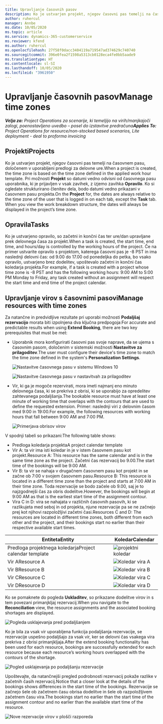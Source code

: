 ```yaml
---
title: Upravljanje časovnih pasov
description: Ko je ustvarjen projekt, njegov časovni pas temelji na časovnem pasu, določenem v uporabljeni predlogi za delovne ure.
author: ruhercul
manager: Annbe
ms.date: 10/05/2020
ms.topic: article
ms.service: dynamics-365-customerservice
ms.reviewer: kfend
ms.author: ruhercul
ms.openlocfilehash: 27f58f0dacc3404119a719547ad374629c740740
ms.sourcegitcommit: 396e0fea2f1598a5313cb0128eca4fe0bb5aade9
ms.translationtype: HT
ms.contentlocale: sl-SI
ms.lasthandoff: 10/05/2020
ms.locfileid: "3961950"
---
```

# <a name="manage-time-zones"></a><span data-ttu-id="92a2c-103">Upravljanje časovnih pasov</span><span class="sxs-lookup"><span data-stu-id="92a2c-103">Manage time zones</span></span>

<span data-ttu-id="92a2c-104">_**Velja za:** Project Operations za scenarije, ki temeljijo na virih/manjkajoči zalogi, poenostavljeno uvedbo – posel do izstavitve predračuna_</span><span class="sxs-lookup"><span data-stu-id="92a2c-104">_**Applies To:** Project Operations for resource/non-stocked based scenarios, Lite deployment - deal to proforma invoicing_</span></span>


## <a name="projects"></a><span data-ttu-id="92a2c-105">Projekti</span><span class="sxs-lookup"><span data-stu-id="92a2c-105">Projects</span></span>

<span data-ttu-id="92a2c-106">Ko je ustvarjen projekt, njegov časovni pas temelji na časovnem pasu, določenem v uporabljeni predlogi za delovne ure.</span><span class="sxs-lookup"><span data-stu-id="92a2c-106">When a project is created, the time zone is based on the time zone defined in the applied work hour template.</span></span> <span data-ttu-id="92a2c-107">Pri možnosti **Projekt** so datumi vedno odvisni od časovnega pasu uporabnika, ki je prijavljen v vsak zavihek, z izjemo zavihka **Opravilo**. Ko si ogledate strukturirano členitev dela, bodo datumi vedno prikazani v časovnem pasu projekta.</span><span class="sxs-lookup"><span data-stu-id="92a2c-107">On the **Project** for, the dates are always relative to the time zone of the user that is logged in on each tab, except the **Task** tab. When you view the work breakdown structure, the dates will always be displayed in the project’s time zone.</span></span>

## <a name="tasks"></a><span data-ttu-id="92a2c-108">Opravila</span><span class="sxs-lookup"><span data-stu-id="92a2c-108">Tasks</span></span>

<span data-ttu-id="92a2c-109">Ko je ustvarjeno opravilo, so začetni in končni čas ter ure/dan upravljane prek delovnega časa za projekt.</span><span class="sxs-lookup"><span data-stu-id="92a2c-109">When a task is created, the start time, end time, and hours/day is controlled by the working hours of the project.</span></span> <span data-ttu-id="92a2c-110">Če na primer ustvarite opravilo s projektom, katerega časovni pas je -8 PST in ima naslednji delovni čas: od 9.00 do 17.00 od ponedeljka do petka, bo vsako opravilo, ustvarjeno brez dodelitev, upoštevalo začetni in končni čas koledarja projekta.</span><span class="sxs-lookup"><span data-stu-id="92a2c-110">For example, if a task is created with a project whose time zone is -8 PST and has the following working hours: 9:00 AM to 5:00 PM Monday to Friday, any task created without an assignment will respect the start time and end time of the project calendar.</span></span>

## <a name="manage-resources-with-time-zones"></a><span data-ttu-id="92a2c-111">Upravljanje virov s časovnimi pasovi</span><span class="sxs-lookup"><span data-stu-id="92a2c-111">Manage resources with time zones</span></span>

<span data-ttu-id="92a2c-112">Za natančne in predvidljive rezultate pri uporabi možnosti **Podaljšaj rezervacijo** morata biti izpolnjena dva ključna predpogoja:</span><span class="sxs-lookup"><span data-stu-id="92a2c-112">For accurate and predictable results when using **Extend Booking**, there are two key prerequisites that must be met:</span></span>  

- <span data-ttu-id="92a2c-113">Uporabnik mora konfigurirati časovni pas svoje naprave, da se ujema s časovnim pasom, določenim v sistemski možnosti **Nastavitve za prilagoditev**.</span><span class="sxs-lookup"><span data-stu-id="92a2c-113">The user must configure their device's time zone to match the time zone defined in the system's **Personalization Settings**.</span></span>
 
  ![Nastavitve časovnega pasu v sistemu Windows 10](media/reconcile-assignments-03.png)

  ![Nastavitve časovnega pasu v nastavitvah za prilagoditev](media/reconcile-assignments-04.png)
 
- <span data-ttu-id="92a2c-116">Vir, ki ga je mogoče rezervirati, mora imeti najmanj eno minuto delovnega časa, ki se prekriva z obrisi, ki se uporabijo za opredelitev zahtevanega podaljšanja.</span><span class="sxs-lookup"><span data-stu-id="92a2c-116">The bookable resource must have at least one minute of working time that overlaps with the contours that are used to define the requested extension.</span></span> <span data-ttu-id="92a2c-117">Primer: naslednji viri z delovnim časom med 9:00 in 19:00.</span><span class="sxs-lookup"><span data-stu-id="92a2c-117">For example, the following resources with working hours that fall between 9:00 AM and 7:00 PM.</span></span> 

  ![Primerjava obrisov virov](media/reconcile-assignments-05.png)

<span data-ttu-id="92a2c-119">V spodnji tabeli so prikazani:</span><span class="sxs-lookup"><span data-stu-id="92a2c-119">The following table shows:</span></span>

- <span data-ttu-id="92a2c-120">Predloga koledarja projekta</span><span class="sxs-lookup"><span data-stu-id="92a2c-120">A project calendar template</span></span>
- <span data-ttu-id="92a2c-121">Vir A: ta vir ima isti koledar in je v istem časovnem pasu kot projekt.</span><span class="sxs-lookup"><span data-stu-id="92a2c-121">Resource A: This resource has the same calendar and is in the same time zone as the project.</span></span> <span data-ttu-id="92a2c-122">Začetni čas rezervacij bo 9.00.</span><span class="sxs-lookup"><span data-stu-id="92a2c-122">The start time of the bookings will be 9:00 AM.</span></span>
- <span data-ttu-id="92a2c-123">Vir B: ta vir se nahaja v drugačnem časovnem pasu kot projekt in se začne ob 7:00 v svojem časovnem pasu.</span><span class="sxs-lookup"><span data-stu-id="92a2c-123">Resource B: This resource is located in a different time zone than the project and starts at 7:00 AM in their time zone.</span></span> <span data-ttu-id="92a2c-124">Toda rezervacije se bodo začele ob 9.00, saj je to najzgodnejši čas za obris dodelitve.</span><span class="sxs-lookup"><span data-stu-id="92a2c-124">However, the bookings will begin at 9:00 AM as that is the earliest start time of the assignment contour.</span></span>
- <span data-ttu-id="92a2c-125">Vira C in D: vira se nahajata v različnih časovnih pasovih, ki se razlikujeta med seboj in od projekta, njune rezervacije pa se ne začnejo prej kot njihovi razpoložljivi začetni časi.</span><span class="sxs-lookup"><span data-stu-id="92a2c-125">Resources C and D: The resources are located in different time zones, both different from each other and the project, and their bookings start no earlier than their respective available start times.</span></span>

|<span data-ttu-id="92a2c-126">Entiteta</span><span class="sxs-lookup"><span data-stu-id="92a2c-126">Entity</span></span>  |<span data-ttu-id="92a2c-127">Koledar</span><span class="sxs-lookup"><span data-stu-id="92a2c-127">Calendar</span></span>  |
|-|-|
|<span data-ttu-id="92a2c-128">Predloga projektnega koledarja</span><span class="sxs-lookup"><span data-stu-id="92a2c-128">Project calendar template</span></span>   | ![projektni koledar](media/reconcile-assignments-06.png) |
|<span data-ttu-id="92a2c-130">Vir A</span><span class="sxs-lookup"><span data-stu-id="92a2c-130">Resource A</span></span>  | ![Koledar vira A](media/reconcile-assignments-06.png) |
|<span data-ttu-id="92a2c-132">Vir B</span><span class="sxs-lookup"><span data-stu-id="92a2c-132">Resource B</span></span>  |  ![Koledar vira B](media/reconcile-assignments-07.png) |
|<span data-ttu-id="92a2c-134">Vir C</span><span class="sxs-lookup"><span data-stu-id="92a2c-134">Resource C</span></span>  |  ![Koledar vira C](media/reconcile-assignments-08.png) |
|<span data-ttu-id="92a2c-136">Vir D</span><span class="sxs-lookup"><span data-stu-id="92a2c-136">Resource D</span></span>  | ![Koledar vira D](media/reconcile-assignments-09.png)  |
 
<span data-ttu-id="92a2c-138">Ko se pomaknete do pogleda **Uskladitev**, so prikazane dodelitve virov in s tem povezani primanjkljaj rezervacij.</span><span class="sxs-lookup"><span data-stu-id="92a2c-138">When you navigate to the **Reconciliation** view, the resource assignments and the associated booking shortages are displayed.</span></span>

![Pogleda usklajevanja pred podaljšanjem](media/reconcile-assignments-10.png)

<span data-ttu-id="92a2c-140">Ko je bila za vsak vir uporabljena funkcija podaljšanja rezervacije, se rezervacije uspešno podaljšajo za vsak vir, ker se delovni čas vsakega vira prekriva z obrisi primanjkljaja.</span><span class="sxs-lookup"><span data-stu-id="92a2c-140">After the extend booking functionality has been used for each resource, bookings are successfully extended for each resource because each resource’s working hours overlapped with the contours of the shortage.</span></span>

![Pogled usklajevanja po podaljšanju rezervacije](media/reconcile-assignments-11.png) 

<span data-ttu-id="92a2c-142">Upoštevajte, da natančnejši pregled podrobnosti rezervacij pokaže razlike v začetnih časih rezervacij.</span><span class="sxs-lookup"><span data-stu-id="92a2c-142">Notice that a closer look at the details of the bookings shows differences in the start time of the bookings.</span></span> <span data-ttu-id="92a2c-143">Rezervacije se začnejo šele ob začetnem času obrisa dodelitve in šele ob razpoložljivem začetnem času vira.</span><span class="sxs-lookup"><span data-stu-id="92a2c-143">The bookings start no earlier than the start time of the assignment contour and no earlier than the available start time of the resource.</span></span>

![Nove rezervacije virov v plošči razporeda](media/reconcile-assignments-12.png)
